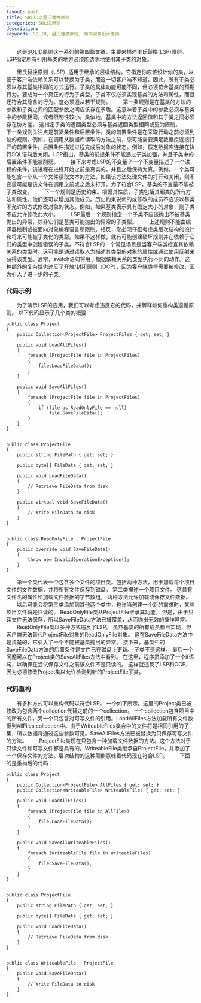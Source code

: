 ```yaml
---
layout: post
title: SOLID之里氏替换原则
categories: SOLID原则
description: 
keywords: SOLID, 里氏替换原则, 面向对象设计原则
---
```


  这是[SOLID](http://www.jianshu.com/nb/12439227)原则这一系列的第四篇文章，主要来描述里氏替换(LSP)原则。LSP指定所有引用基类的地方必须能透明地使用其子类的对象。

  里氏替换原则（LSP）适用于继承的层级结构。它指定你应该设计你的类，以便于客户端依赖关系可以替换为子类，而这一切客户端不知道。因此，所有子类必须以与其基类相同的方式运行。子类的具体功能可能不同，但必须符合基类的预期行为。要成为一个真正的行为子类型，子类不仅必须实现基类的方法和属性，而且还符合其隐含的行为。这必须遵从若干规则。
  第一条规则是在基类的方法的参数和子类之间的匹配参数之间应该存在矛盾。这意味着子类中的参数必须与基类中的参数相同，或者限制性较小。类似地，基类中的方法返回值和其子类之间必须存在协方差。 这指定子类的返回类型必须与基类返回类型相同或更为限制。
  下一条规则关注点是前驱条件和后置条件。类的前置条件是在采取行动之前必须到位的规则。例如，在调用从数据库读取的方法之前，您可能需要满足数据库连接打开的前置条件。后置条件描述进程完成后对象的状态。例如，假定数据库连接在执行SQL语句后关闭。LSP指出，基类的前提条件不能通过子类加强，并且子类中的后置条件不能被削弱。
  接下来考虑LSP的不变量？一个不变量描述了一个进程的条件，该进程在进程开始之前是真实的，并且之后保持为真。例如，一个类可能包含一个从一个文件读取文本的方法。如果该方法处理文件的打开和关闭，则不变量可能是该文件在调用之前或之后未打开。为了符合LSP，基类的不变量不能被子类改变。
  下一个规则是历史约束。根据其性质，子类包括其超类的所有方法和属性。他们还可以增加其他成员。历史约束说新的或修改的成员不应该以基类不允许的方式修改对象的状态。例如，如果基类表示具有固定大小的对象，则子类不应允许修改此大小。
  LSP最后一个规则指定一个子类不应该抛出不被基类抛出的异常，除非它们是基类可能抛出的异常的子类型。
  上述规则不能由编译器控制或被面向对象编程语言所限制。相反，您必须仔细考虑类层次结构的设计和将来可能被子类化的类型。如果不这样做，就有可能创建破坏规则并在依赖于它们的类型中创建错误的子类。不符合LSP的一个常见场景是当客户端类检查其依赖关系的类型时。这可能是通过读取人为描述其类型的对象的属性或通过使用反射来获得该类型。通常，switch语句将用于根据依赖关系的类型执行不同的动作。这种额外的复杂性也违反了开放/封闭原则（OCP），因为客户端类将需要被修改，因为引入了进一步的子类。

### 代码示例
  为了演示LSP的应用，我们可以考虑违反它的代码，并解释如何重构类遵循原则。 以下代码显示了几个类的概要：
```
public class Project
{
    public Collection<ProjectFile> ProjectFiles { get; set; }
 
    public void LoadAllFiles()
    {
        foreach (ProjectFile file in ProjectFiles)
        {
            file.LoadFileData();
        }
    }
 
    public void SaveAllFiles()
    {
        foreach (ProjectFile file in ProjectFiles)
        {
            if (file as ReadOnlyFile == null)
                file.SaveFileData();
        }
    }
}
 
 
public class ProjectFile
{
    public string FilePath { get; set; }
 
    public byte[] FileData { get; set; }
 
    public void LoadFileData()
    {
        // Retrieve FileData from disk
    }
 
    public virtual void SaveFileData()
    {
        // Write FileData to disk
    }
}
 
 
public class ReadOnlyFile : ProjectFile
{
    public override void SaveFileData()
    {
        throw new InvalidOperationException();
    }
}
```
  第一个类代表一个包含多个文件的项目类。包括两种方法，用于加载每个项目文件的文件数据，并将所有文件保存到磁盘。 第二类描述一个项目文件。 这具有文件名的属性和加载文件数据的字节数组。 两种方法允许加载或保存文件数据。
  以后可能会将第三类添加到其他两个类中，也许当创建一个新的需求时，某些项目文件将是只读的。 ReadOnlyFile类从ProjectFile继承其功能。 但是，由于只读文件无法保存，所以SaveFileData方法已被覆盖，从而抛出无效的操作异常。
  ReadOnlyFile类以多种方式违反了LSP。 虽然基类的所有成员都已实现，但客户端无法替代ProjectFile对象的ReadOnlyFile对象。 这在SaveFileData方法中是清楚的，它引入了一个不能被基类抛出的异常。 接下来，基类中的SaveFileData方法的后置条件是文件已在磁盘上更新。 子类不是这样。 最后一个问题可以在Project类的SaveAllFiles方法中看到。 在这里，程序员添加了一个if语句，以确保在尝试保存文件之前该文件不是只读的。 这样就违反了LSP和OCP，因为必须修改Project类以允许检测到新的ProjectFile子类。

### 代码重构
  有多种方式可以重构代码以符合LSP。 一个如下所示。这里的Project类已被修改为包含两个collection代替之前的一个collection。 一个collection包含项目中的所有文件，另一个只包含对可写文件的引用。LoadAllFiles方法加载所有文件数据到AllFiles collection中。由于WriteableFiles集合中的文件将是相同引用的子集，所以数据将通过这些参数可见。SaveAllFiles方法已被替换为只保存可写文件的方法。
  ProjectFile类现在只包含一种加载文件数据的方法。这个方法对于只读文件和可写文件都是具有的。WriteableFile类继承自ProjectFile，并添加了一个保存文件的方法。层次结构的这种颠倒意味着代码现在符合LSP。
  下面的是重构后的代码：
```
public class Project
{
    public Collection<ProjectFile> AllFiles { get; set; }
    public Collection<WriteableFile> WriteableFiles { get; set; }
 
    public void LoadAllFiles()
    {
        foreach (ProjectFile file in AllFiles)
        {
            file.LoadFileData();
        }
    }
 
    public void SaveAllWriteableFiles()
    {
        foreach (WriteableFile file in WriteableFiles)
        {
            file.SaveFileData();
        }
    }
}
 
 
public class ProjectFile
{
    public string FilePath { get; set; }
 
    public byte[] FileData { get; set; }
 
    public void LoadFileData()
    {
        // Retrieve FileData from disk
    }
}
 
 
public class WriteableFile : ProjectFile
{
    public void SaveFileData()
    {
        // Write FileData to disk
    }
}
```